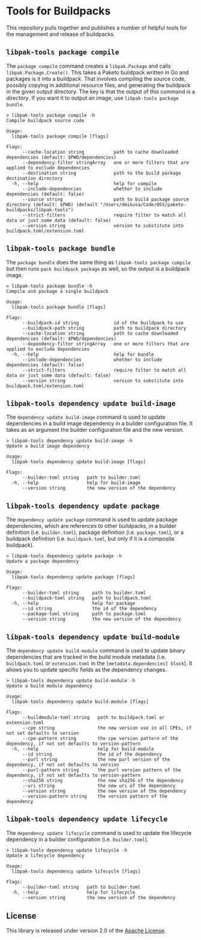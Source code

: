 # Tools for Buildpacks

This repository pulls together and publishes a number of helpful tools for the management and release of buildpacks.

## `libpak-tools package compile`

The `package compile` command creates a `libpak.Package` and calls `libpak.Package.Create()`. This takes a Paketo buildpack written in Go and packages is it into a buildpack. That involves compiling the source code, possibly copying in additional resource files, and generating the buildpack in the given output directory. The key is that the output of this command is a *directory*. If you want it to output an image, use `libpak-tools package bundle`.

```
> libpak-tools package compile -h
Compile buildpack source code

Usage:
  libpak-tools package compile [flags]

Flags:
      --cache-location string           path to cache downloaded dependencies (default: $PWD/dependencies)
      --dependency-filter stringArray   one or more filters that are applied to exclude dependencies
      --destination string              path to the build package destination directory
  -h, --help                            help for compile
      --include-dependencies            whether to include dependencies (default: false)
      --source string                   path to build package source directory (default: $PWD) (default "/Users/dmikusa/Code/OSS/paketo-buildpacks/libpak-tools")
      --strict-filters                  require filter to match all data or just some data (default: false)
      --version string                  version to substitute into buildpack.toml/extension.toml
```

## `libpak-tools package bundle`

The `package bundle` does the same thing as `libpak-tools package compile` but then runs `pack buildpack package` as well, so the output is a buildpack image.

```
> libpak-tools package bundle -h
Compile and package a single buildpack

Usage:
  libpak-tools package bundle [flags]

Flags:
      --buildpack-id string             id of the buildpack to use
      --buildpack-path string           path to buildpack directory
      --cache-location string           path to cache downloaded dependencies (default: $PWD/dependencies)
      --dependency-filter stringArray   one or more filters that are applied to exclude dependencies
  -h, --help                            help for bundle
      --include-dependencies            whether to include dependencies (default: false)
      --strict-filters                  require filter to match all data or just some data (default: false)
      --version string                  version to substitute into buildpack.toml/extension.toml
```

## `libpak-tools dependency update build-image`

The `dependency update build-image` command is used to update dependencies in a build image dependency in a builder configuration file. It takes as an argument the builder configuration file and the new version.

```
> libpak-tools dependency update build-image -h
Update a build image dependency

Usage:
  libpak-tools dependency update build-image [flags]

Flags:
      --builder-toml string   path to builder.toml
  -h, --help                  help for build-image
      --version string        the new version of the dependency
```

## `libpak-tools dependency update package`

The `dependency update package` command is used to update package dependencies, which are references to other buildpacks, in a builder definition (i.e. `builder.toml`), package definition (i.e. `package.toml`), or a buildpack definition (i.e. `buildpack.toml`, but only if it is a composite buildpack).

```
> libpak-tools dependency update package -h
Update a package dependency

Usage:
  libpak-tools dependency update package [flags]

Flags:
      --builder-toml string     path to builder.toml
      --buildpack-toml string   path to buildpack.toml
  -h, --help                    help for package
      --id string               the id of the dependency
      --package-toml string     path to package.toml
      --version string          the new version of the dependency
```

## `libpak-tools dependency update build-module`

The `dependency update build-module` command is used to update binary dependencies that are tracked in the build module metadata (i.e. `buildpack.toml` or `extension.toml` in the `[metadata.dependencies] block`). It allows you to update specific fields as the dependency changes.

```
> libpak-tools dependency update build-module -h
Update a build module dependency

Usage:
  libpak-tools dependency update build-module [flags]

Flags:
      --buildmodule-toml string   path to buildpack.toml or extension.toml
      --cpe string                the new version use in all CPEs, if not set defaults to version
      --cpe-pattern string        the cpe version pattern of the dependency, if not set defaults to version-pattern
  -h, --help                      help for build-module
      --id string                 the id of the dependency
      --purl string               the new purl version of the dependency, if not set defaults to version
      --purl-pattern string       the purl version pattern of the dependency, if not set defaults to version-pattern
      --sha256 string             the new sha256 of the dependency
      --uri string                the new uri of the dependency
      --version string            the new version of the dependency
      --version-pattern string    the version pattern of the dependency
```

## `libpak-tools dependency update lifecycle`

The `dependency update lifecycle` command is used to update the lifecycle dependency in a builder configuration (i.e. `builder.toml`).

```
> libpak-tools dependency update lifecycle -h
Update a lifecycle dependency

Usage:
  libpak-tools dependency update lifecycle [flags]

Flags:
      --builder-toml string   path to builder.toml
  -h, --help                  help for lifecycle
      --version string        the new version of the dependency
```

## License

This library is released under version 2.0 of the [Apache License][a].

[a]: https://www.apache.org/licenses/LICENSE-2.0
